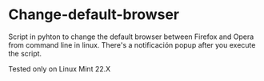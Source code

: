 # Change-default-browser
Script in pyhton to change the default browser between Firefox and Opera from command line in linux.
There's a notificación popup after you execute the script.

Tested only on Linux Mint 22.X
